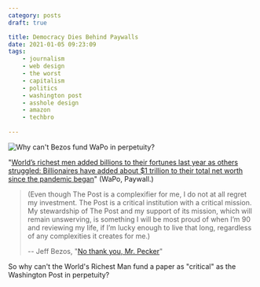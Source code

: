 ```yaml
---
category: posts
draft: true

title: Democracy Dies Behind Paywalls
date: 2021-01-05 09:23:09
tags:
    - journalism
    - web design
    - the worst
    - capitalism
    - politics
    - washington post
    - asshole design
    - amazon
    - techbro
    
---
```


![Why can't Bezos fund WaPo in perpetuity?](/misc/d/democracy-paywalls.png)

"[World’s richest men added billions to their fortunes last year as others struggled: Billionaires have added about $1 trillion to their total net worth since the pandemic began](https://www.washingtonpost.com/business/2021/01/01/bezos-musk-wealth-pandemic/)" (WaPo, Paywall.)

> (Even though The Post is a complexifier for me, I do not at all regret my investment. The Post is a critical institution with a critical mission. My stewardship of The Post and my support of its mission, which will remain unswerving, is something I will be most proud of when I’m 90 and reviewing my life, if I’m lucky enough to live that long, regardless of any complexities it creates for me.)
> 
> -- Jeff Bezos, "[No thank you, Mr. Pecker](https://medium.com/@jeffreypbezos/no-thank-you-mr-pecker-146e3922310f)"

So why can't the World's Richest Man fund a paper as "critical" as the Washington Post in perpetuity?
